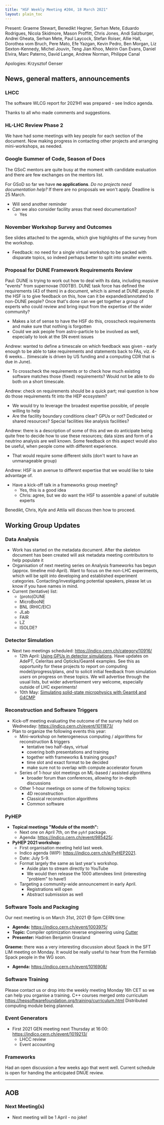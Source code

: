 ```yaml
---
title: "HSF Weekly Meeting #204, 18 March 2021"
layout: plain_toc
---
```


Present: Graeme Stewart, Benedikt Hegner, Serhan Mete, Eduardo Rodrigues, Nicola Skidmore, Mason Proffitt, Chris Jones, Andi Salzburger, Andrei Gheata, Serhan Mete, Paul Laycock, Stefan Roiser, Allie Hall, Dorothea vom Bruch, Pere Mato, Efe Yazgan, Kevin Pedro, Ben Morgan, Liz Sexton-Kennedy, Michel Jouvin, Teng Jian Khoo, Meirin Oan Evans, Daniel Elvira, Marc Paterno, David Lange, Andrew Norman, Philippe Canal

Apologies: Krzysztof Genser
  
## News, general matters, announcements

### LHCC

The software WLCG report for 2021H1 was prepared - see Indico agenda.

Thanks to all who made comments and suggestions.

### HL-LHC Review Phase 2

We have had some meetings with key people for each section of the document. Now making progress in contacting other projects and arranging mini-workshops, as needed.

### Google Summer of Code, Season of Docs

The GSoC mentors are quite busy at the moment with candidate evaluation and there are few exchanges on the mentors list.

For GSoD so far we have **no applications**. *Do no projects need documentation help?* If there are no proposals we won't apply. Deadline is 25 March.

- Will send another reminder
- Can we also consider facility areas that need documentation?
    - Yes

### November Workshop Survey and Outcomes

See slides attached to the agenda, which give highlights of the survey from the workshop.

- Feedback: no need for a single virtual workshop to be packed with disparate topics, so indeed perhaps better to split into smaller events.

### Proposal for DUNE Framework Requirements Review

Paul: DUNE is trying to work out how to deal with its data, including massive "events" from supernovae (100TB!). DUNE task force has defined the requirements (43 of them) in a document, which is aimed at DUNE people. If the HSF is to give feedback on this, how can it be expanded/annotated to non-DUNE people? Once that's done can we get together a group of experts who could review and bring input from the expertise of the wider community?

- Makes a lot of sense to have the HSF do this, crosscheck requirements and make sure that nothing is forgotten
- Could we ask people from astro-particle to be involved as well, especially to look at the SN event issues

Andrew: wanted to define a timescale on which feedback was given - early enough to be able to take requirements and statements back to FAs, viz. 4-6 weeks... (timescale is driven by US funding and a computing CDR that is due in June).

- To crosscheck the requirements or to check how much existing software matches those (fixed) requirements? Would not be able to do both on a short timescale.

Andrew: check on requirements should be a quick part; real question is how do those requirements fit into the HEP ecosystem?

- We would try to leverage the broadest expertise possible, of people willing to help
- Are the facility boundary conditions clear? GPUs or not? Dedicated or shared resources? Special facilities like analysis facilities?

Andrew: there is a description of some of this and we do anticipate being quite free to decide how to use these resources; data sizes and form of a neutrino analysis are well known. Some feedback on this aspect would also be useful, when people come with different experience.

- That would require some different skills (don't want to have an unmanageable group)

Andrew: HSF is an avenue to different expertise that we would like to take advantage of.

- Have a kick-off talk in a frameworks group meeting?
    - Yes, this is a good idea
    - Chris: agree, but we do want the HSF to assemble a panel of suitable experts

Benedikt, Chris, Kyle and Attila will discuss then how to proceed.

## Working Group Updates

### Data Analysis

- Work has started on the metadata document. After the skeleton document has been created will ask metadata meeting contributors to help populate it
- Organisation of next meeting series on Analysis frameworks has begun (approx. timeline mid-April). Want to focus on the non-LHC experiments, which will be split into developing and established experiment categories. Contacting/investigating potential speakers, please let us know if you have names in mind.
- Current (tentative) list:
    - (proto)DUNE
    - MicroBooNE
    - BNL (RHIC/EIC)
    - JLab
    - FAIR
    - LZ
    - ISOLDE?

### Detector Simulation

- Next two meetings scheduled: <https://indico.cern.ch/category/10916/>
    - 12th April: [Using GPUs in detector simulations](https://indico.cern.ch/event/1019940/). Have updates on AdePT, Celeritas and Opticks/Geant4 examples. See this as opportunity for these projects to report on computing model/progress/plans, _and_ to solicit initial feedback from simulation _users_ on progress on these topics. We will advertise through the usual lists, but wider advertisement very welcome, especially outside of LHC experiments!
    - 10th May: [Simulating solid-state microphysics with Geant4 and G4CMP](https://indico.cern.ch/event/1016632/)

### Reconstruction and Software Triggers

- Kick-off meeting evaluating the outcome of the survey held on Wednesday: <https://indico.cern.ch/event/1011873/>
- Plan to organize the following events this year:
    - Mini-workshop on heterogeneous computing / algorithms for reconstruction & triggers
        - tentative two half-days, virtual
        - covering both presentations and training
        - together with frameworks & training groups?
        - time slot and exact format to be decided
        - make sure not to overlap with compute accelerator forum
    - Series of 1-hour slot meetings on ML-based / assisted algorithms
        - broader forum than conferences, allowing for in-depth discussions
    - Other 1-hour meetings on some of the following topics:
        - 4D reconstruction
        - Classical reconstruction algorithms
        - Common software

### PyHEP

- **Topical meetings "Module of the month":**
    - Next one on April 7th, on the `pyhf` package.
    - Agenda: <https://indico.cern.ch/event/985425/>.
- **PyHEP 2021 workshop:**
    - First organisation meeting held last week.
    - Indico agenda (WIP): <https://indico.cern.ch/e/PyHEP2021>.
    - Date: July 5-9.
    - Format largely the same as last year's workshop.
      - Aside plan to stream directly to YouTube
      - We would then release the 1000 attendees limit (interesting "problem" to have!)
    - Targeting a community-wide announcement in early April.
      - Registrations will open
      - Abstract submission as well


### Software Tools and Packaging

Our next meeting is on March 31st, 2021 @ 5pm CERN time:
- **Agenda:** https://indico.cern.ch/event/1003975/
- **Topic:** Compiler optimization reverse engineering using [Cutter](https://cutter.re/)
- **Presenter:** Hadrien Benjamin Grasland

**Graeme:** there was a very interesting discussion about Spack in the SFT LIM meeting on Monday. It would be really useful to hear from the Fermilab Spack people in the WG soon.
- **Agenda:** <https://indico.cern.ch/event/1016908/>

### Software Training

Please contact us or drop into the weekly meeting Monday 16h CET so we can help you organise a training.
C++ courses merged onto curriculum https://hepsoftwarefoundation.org/training/curriculum.html
Distributed computing module being planned.

### Event Generators

- First 2021 GEN meeting next Thursday at 16:00: <https://indico.cern.ch/event/1019213/>
    - LHCC review
    - Event accounting

### Frameworks

Had an open discussion a few weeks ago that went well. Current schedule is open for handing the anticipated DNUE review.

---

## AOB

### Next Meeting(s)

- Next meeting will be 1 April - no joke!
